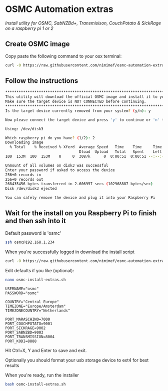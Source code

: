 # OSMC Automation extras

*Install utility for OSMC, SabNZBd+, Transmisison, CouchPotato & SickRage on a raspberry pi 1 or 2*

## Create OSMC image

Copy paste the following command to your osx terminal:
```sh
curl -O https://raw.githubusercontent.com/nimimef/osmc-automation-extras/master/osmc-installer-utility.sh && bash osmc-installer-utility.sh; rm osmc-installer-utility.sh
```

## Follow the instructions

```sh
****************************************************************************************************
This utility will download the official OSMC image and install it to your target device (eg. sdcard).
Make sure the target device is NOT CONNECTED before continuing.
****************************************************************************************************
Is the target device currently removed from your system? (y/n): y

Now please connect the target device and press 'y' to continue or 'n' to stop? (y/n): y

Using: /dev/disk3

Which raspberry pi do you have? (1/2): 2
Downloading image
  % Total    % Received % Xferd  Average Speed   Time    Time     Time  Current
                                 Dload  Upload   Total   Spent    Left  Speed
100  153M  100  153M    0     0  3087k      0  0:00:51  0:00:51 --:--:-- 4872k

Unmount of all volumes on disk3 was successful
Enter your password if asked to access the device
256+0 records in
256+0 records out
268435456 bytes transferred in 2.606957 secs (102968887 bytes/sec)
Disk /dev/disk3 ejected

You can safely remove the device and plug it into your Raspberry Pi
```

## Wait for the install on you Raspberry Pi to finish and then ssh into it

Default password is 'osmc'
```sh
ssh osmc@192.168.1.234
```

When you're successfully logged in download the install script
```sh
curl -O https://raw.githubusercontent.com/nimimef/osmc-automation-extras/master/osmc-install-extras.sh
```

Edit defaults if you like (optional):
```sh
nano osmc-install-extras.sh
```
```
USERNAME="osmc"
PASSWORD="osmc"

COUNTRY="Central Europe"
TIMEZONE="Europe/Amsterdam"
TIMEZONECOUNTRY="Netherlands"

PORT_MARASCHINO=7000
PORT_COUCHPOTATO=9001
PORT_SICKRAGE=9002
PORT_SABNZBD=9003
PORT_TRANSMISSION=8004
PORT_KODI=8888
```
Hit Ctrl+X, Y and Enter to save and exit.

Optionally you should format your usb storage device to ext4 for best results

When you're ready, run the installer
```sh
bash osmc-install-extras.sh
```

